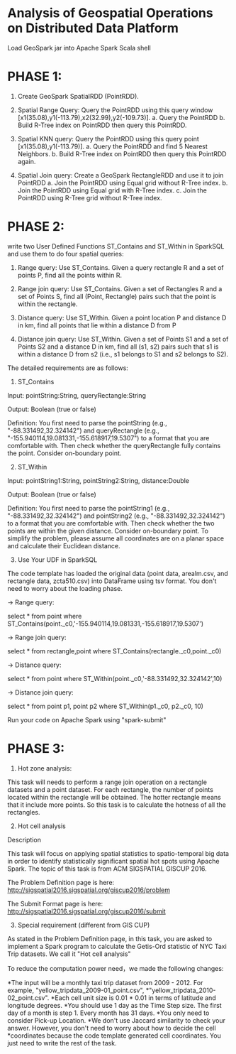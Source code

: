 # Analysis of Geospatial Operations on Distributed Data Platform

Load GeoSpark jar into Apache Spark Scala shell

# PHASE 1:

1. Create GeoSpark SpatialRDD (PointRDD).

2. Spatial Range Query: Query the PointRDD using this query window [x1(35.08),y1(-113.79),x2(32.99),y2(-109.73)].
  a. Query the PointRDD
  b. Build R-Tree index on PointRDD then query this PointRDD.

3. Spatial KNN query: Query the PointRDD using this query point [x1(35.08),y1(-113.79)].
  a. Query the PointRDD and find 5 Nearest Neighbors.
  b. Build R-Tree index on PointRDD then query this PointRDD again.

4. Spatial Join query: Create a GeoSpark RectangleRDD and use it to join PointRDD
  a. Join the PointRDD using Equal grid without R-Tree index.
  b. Join the PointRDD using Equal grid with R-Tree index.
  c. Join the PointRDD using R-Tree grid without R-Tree index.


# PHASE 2:

write two User Defined Functions ST_Contains and ST_Within in SparkSQL and use them to do four spatial queries:

1. Range query: Use ST_Contains. Given a query rectangle R and a set of points P, find all the points within R.

2. Range join query: Use ST_Contains. Given a set of Rectangles R and a set of Points S, find all (Point, Rectangle) pairs        such that the point is within the rectangle.

3. Distance query: Use ST_Within. Given a point location P and distance D in km, find all points that lie within a distance D    from P

4. Distance join query: Use ST_Within. Given a set of Points S1 and a set of Points S2 and a distance D in km, find all (s1,      s2) pairs such that s1 is within a distance D from s2 (i.e., s1 belongs to S1 and s2 belongs to S2).


The detailed requirements are as follows:

1. ST_Contains

Input: pointString:String, queryRectangle:String

Output: Boolean (true or false)

Definition: You first need to parse the pointString (e.g., "-88.331492,32.324142") and queryRectangle (e.g., "-155.940114,19.081331,-155.618917,19.5307") to a format that you are comfortable with. Then check whether the queryRectangle fully contains the point. Consider on-boundary point.

2. ST_Within

Input: pointString1:String, pointString2:String, distance:Double

Output: Boolean (true or false)

Definition: You first need to parse the pointString1 (e.g., "-88.331492,32.324142") and pointString2 (e.g., "-88.331492,32.324142") to a format that you are comfortable with. Then check whether the two points are within the given distance. Consider on-boundary point. To simplify the problem, please assume all coordinates are on a planar space and calculate their Euclidean distance.

3. Use Your UDF in SparkSQL

The code template has loaded the original data (point data, arealm.csv, and rectangle data, zcta510.csv) into DataFrame using tsv format. You don't need to worry about the loading phase.

-> Range query:

  select * from point where ST_Contains(point._c0,'-155.940114,19.081331,-155.618917,19.5307')

-> Range join query:

  select * from rectangle,point where ST_Contains(rectangle._c0,point._c0)

-> Distance query:

  select * from point where ST_Within(point._c0,'-88.331492,32.324142',10)

-> Distance join query:

  select * from point p1, point p2 where ST_Within(p1._c0, p2._c0, 10)


Run your code on Apache Spark using "spark-submit"

# PHASE 3:

1. Hot zone analysis:

This task will needs to perform a range join operation on a rectangle datasets and a point dataset. For each rectangle, the number of points located within the rectangle will be obtained. The hotter rectangle means that it include more points. So this task is to calculate the hotness of all the rectangles.

2. Hot cell analysis

Description

This task will focus on applying spatial statistics to spatio-temporal big data in order to identify statistically significant spatial hot spots using Apache Spark. The topic of this task is from ACM SIGSPATIAL GISCUP 2016.

The Problem Definition page is here: http://sigspatial2016.sigspatial.org/giscup2016/problem

The Submit Format page is here: http://sigspatial2016.sigspatial.org/giscup2016/submit

3. Special requirement (different from GIS CUP)

As stated in the Problem Definition page, in this task, you are asked to implement a Spark program to calculate the Getis-Ord statistic of NYC Taxi Trip datasets. We call it "Hot cell analysis"

To reduce the computation power need，we made the following changes:

  *The input will be a monthly taxi trip dataset from 2009 - 2012. For example, "yellow_tripdata_2009-01_point.csv",     *"yellow_tripdata_2010-02_point.csv".
  *Each cell unit size is 0.01 * 0.01 in terms of latitude and longitude degrees.
  *You should use 1 day as the Time Step size. The first day of a month is step 1. Every month has 31 days.
  *You only need to consider Pick-up Location.
  *We don't use Jaccard similarity to check your answer. However, you don't need to worry about how to decide the cell *coordinates because the code template generated cell coordinates. You just need to write the rest of the task.
